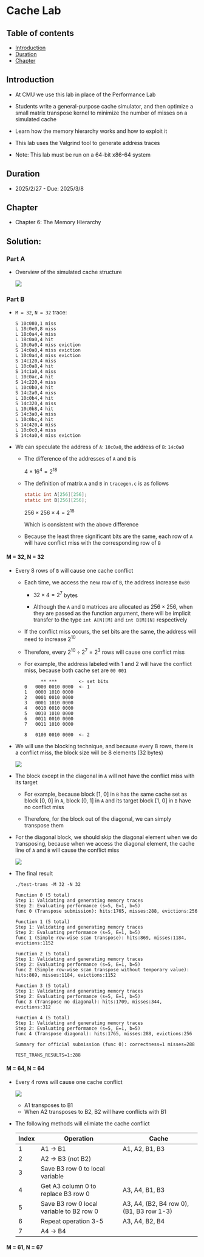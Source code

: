 # Cache Lab
## Table of contents
- [Introduction](#introduction)
- [Duration](#duration)
- [Chapter](#chapter)

## Introduction
- At CMU we use this lab in place of the Performance Lab
- Students write a general-purpose cache simulator, and then optimize a small matrix transpose kernel to minimize the number of misses on a simulated cache
- Learn how the memory hierarchy works and how to exploit it

- This lab uses the Valgrind tool to generate address traces

- Note: This lab must be run on a 64-bit x86-64 system

## Duration
- 2025/2/27 - Due: 2025/3/8

## Chapter
- Chapter 6: The Memory Hierarchy

## Solution:

### Part A
- Overview of the simulated cache structure

    ![](./images/part_a.png)

### Part B
- `M = 32`, `N = 32` trace:

    ```
    S 10c080,1 miss 
    L 18c0e0,8 miss 
    L 18c0a4,4 miss 
    L 18c0a0,4 hit 
    L 10c0a0,4 miss eviction 
    S 14c0a0,4 miss eviction 
    L 10c0a4,4 miss eviction 
    S 14c120,4 miss 
    L 10c0a8,4 hit 
    S 14c1a0,4 miss 
    L 10c0ac,4 hit 
    S 14c220,4 miss 
    L 10c0b0,4 hit 
    S 14c2a0,4 miss 
    L 10c0b4,4 hit 
    S 14c320,4 miss 
    L 10c0b8,4 hit 
    S 14c3a0,4 miss 
    L 10c0bc,4 hit 
    S 14c420,4 miss 
    L 10c0c0,4 miss 
    S 14c4a0,4 miss eviction 
    ```

- We can speculate the address of `A`: `10c0a0`, the address of `B`: `14c0a0`
    - The difference of the addresses of `A` and `B` is

        $4 \times 16^4 = 2^{18}$

    - The definition of matrix `A` and `B` in `tracegen.c` is as follows

        ```c
        static int A[256][256];
        static int B[256][256];
        ```

        $256 \times 256 \times 4 = 2^{18}$
    
        Which is consistent with the above difference
    
    - Because the least three significant bits are the same, each row of `A` will have conflict miss with the corresponding row of `B`

#### M = 32, N = 32
- Every 8 rows of `B` will cause one cache conflict
    - Each time, we access the new row of `B`, the address increase `0x80`
        - $32 \times 4 = 2^7$ bytes

        - Although the `A` and `B` matrices are allocated as $256 \times 256$, when they are passed as the function argument, there will be implicit transfer to the type `int A[N][M]` and `int B[M][N]` respectively
    
    - If the conflict miss occurs, the set bits are the same, the address will need to increase $2^{10}$

    - Therefore, every $2^{10} \div 2^{7} = 2^3$ rows will cause one conflict miss

    - For example, the address labeled with 1 and 2 will have the conflict miss, because both cache set are `00 001` 

        ```
              ** ***        <- set bits
        0   0000 0010 0000  <- 1
        1   0000 1010 0000
        2   0001 0010 0000
        3   0001 1010 0000
        4   0010 0010 0000
        5   0010 1010 0000
        6   0011 0010 0000
        7   0011 1010 0000

        8   0100 0010 0000  <- 2
        ```
    
- We will use the blocking technique, and because every 8 rows, there is a conflict miss, the block size will be 8 elements (32 bytes)  

    ![](./images/32_32_block.png)

- The block except in the diagonal in `A` will not have the conflict miss with its target
    - For example, because block [1, 0] in `B` has the same cache set as block [0, 0] in `A`, block [0, 1] in `A` and its target block [1, 0] in `B` have no conflict miss

    - Therefore, for the block out of the diagonal, we can simply transpose them

- For the diagonal block, we should skip the diagonal element when we do transposing, because when we access the diagonal element, the cache line of `A` and `B` will cause the conflict miss

    ![](./images/32_32_diagonal_block.png)

- The final result 

    ```
    ./test-trans -M 32 -N 32

    Function 0 (5 total)
    Step 1: Validating and generating memory traces
    Step 2: Evaluating performance (s=5, E=1, b=5)
    func 0 (Transpose submission): hits:1765, misses:288, evictions:256

    Function 1 (5 total)
    Step 1: Validating and generating memory traces
    Step 2: Evaluating performance (s=5, E=1, b=5)
    func 1 (Simple row-wise scan transpose): hits:869, misses:1184, evictions:1152

    Function 2 (5 total)
    Step 1: Validating and generating memory traces
    Step 2: Evaluating performance (s=5, E=1, b=5)
    func 2 (Simple row-wise scan transpose without temporary value): hits:869, misses:1184, evictions:1152

    Function 3 (5 total)
    Step 1: Validating and generating memory traces
    Step 2: Evaluating performance (s=5, E=1, b=5)
    func 3 (Transpose no diagonal): hits:1709, misses:344, evictions:312

    Function 4 (5 total)
    Step 1: Validating and generating memory traces
    Step 2: Evaluating performance (s=5, E=1, b=5)
    func 4 (Transpose diagonal): hits:1765, misses:288, evictions:256

    Summary for official submission (func 0): correctness=1 misses=288

    TEST_TRANS_RESULTS=1:288

    ```
#### M = 64, N = 64
- Every 4 rows will cause one cache conflict

    ![](./images/64.png)
    - A1 transposes to B1
    - When A2 transposes to B2, B2 will have conflicts with B1

- The following methods will elimiate the cache conflict

    Index|Operation | Cache
    -|-|-
    1|A1 -> B1 | A1, A2, B1, B3
    2|A2 -> B3 (not B2)|
    3|Save B3 row 0 to local variable
    4|Get A3 column 0 to replace B3 row 0|A3, A4, B1, B3
    5|Save B3 row 0 local variable to B2 row 0|A3, A4, (B2, B4 row 0), (B1, B3 row 1-3) 
    6|Repeat operation 3-5|A3, A4, B2, B4
    7|A4 -> B4

#### M = 61, N = 67